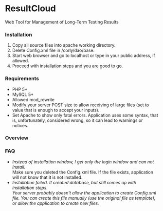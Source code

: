 # ResultCloud
Web Tool for Management of Long-Term Testing Results

<h3>Installation</h3>
<ol>
<li> Copy all source files into apache working directory.</li>
<li> Delete Config.xml file in /corly/dao/base.</li>
<li> Start web browser and go to localhost or type in your public address, if allowed.</li>
<li> Proceed with installation steps and you are good to go.</li>
</ol>

<h3>Requirements</h3>
<ul>
<li>PHP 5+</li>
<li> MySQL 5+</li>
<li> Allowed mod_rewrite</li>
<li> Modify your server POST size to allow receiving of large files (set to value that is enough to accept your inputs).</li>
<li> Set Apache to show only fatal errors. Application uses some syntax, that is, unfortunately, considered wrong, so it can lead to warnings or notices.</li>
</ul>

<h3>Overview</h3>


<h3>FAQ</h3>
<ul>
<li><i>Instead of installation window, I get only the login window and can not install.</i></li>
Make sure you deleted the Config.xml file. If the file exists, application will not know that it is not installed.

<li><i>Installation failed. It created database, but still comes up with installation steps.<i></li>
Your server probably doesn't allow the application to create Config.xml file. You can create this file manually (use the original file as template), or allow the application to create new files.
